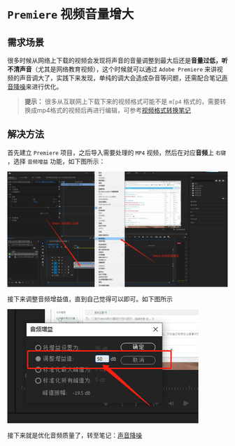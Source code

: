 # `Premiere` 视频音量增大

## 需求场景

很多时候从网络上下载的视频会发现将声音的音量调整到最大后还是**音量过低，听不清声音**（尤其是网络教育视频），这个时候就可以通过 `Adobe Premiere` 来讲视频的声音调大了，实践下来发现，单纯的调大会造成杂音等问题，还需配合笔记[声音降噪](../声音降噪/README.md)来进行优化。

> **提示：** 很多从互联网上下载下来的视频格式可能不是 `m[p4` 格式的，需要转换成mp4格式的视频后再进行编辑，可参考[视频格式转换笔记](../../../杂项/视频格式转换/README.md)

## 解决方法

首先建立 `Premiere` 项目，之后导入需要处理的 `MP4` 视频，然后在对应**音频**上 `右键` ，选择 `音频增益` 功能，如下图所示：

![进入音频增益功能的方法](assets/images/进入音频增益功能的方法.png)

接下来调整音频增益值，直到自己觉得可以即可。如下图所示

![调整音频增益值](assets/images/调整音频增益值.png)

接下来就是优化音频质量了，转至笔记：[声音降噪](../声音降噪/README.md)
